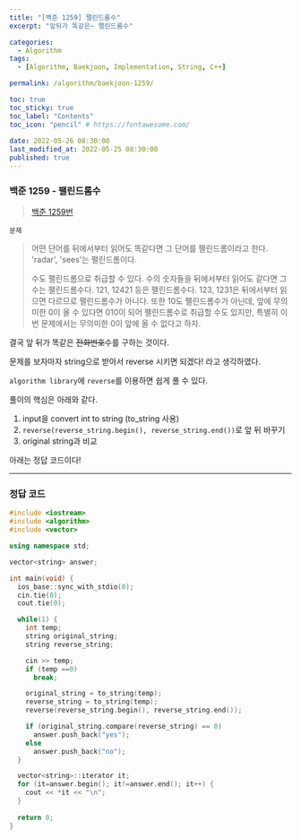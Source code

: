 ```yaml
---
title: "[백준 1259] 팰린드롬수"
excerpt: "앞뒤가 똑같은~ 팰린드롬수"

categories:
  - Algorithm
tags:
  - [Algorithm, Baekjoon, Implementation, String, C++]

permalink: /algorithm/baekjoon-1259/

toc: true
toc_sticky: true
toc_label: "Contents"
toc_icon: "pencil" # https://fontawesome.com/
 
date: 2022-05-26 08:30:00
last_modified_at: 2022-05-25 08:30:00
published: true
---
```


### 백준 1259 - 팰린드롬수

> [백준 1259번](https://www.acmicpc.net/problem/1259)  

`문제`  

> 어떤 단어를 뒤에서부터 읽어도 똑같다면 그 단어를 팰린드롬이라고 한다. 'radar', 'sees'는 팰린드롬이다.  
> 
> 수도 팰린드롬으로 취급할 수 있다. 수의 숫자들을 뒤에서부터 읽어도 같다면 그 수는 팰린드롬수다. 121, 12421 등은 팰린드롬수다. 123, 1231은 뒤에서부터 읽으면 다르므로 팰린드롬수가 아니다. 또한 10도 팰린드롬수가 아닌데, 앞에 무의미한 0이 올 수 있다면 010이 되어 팰린드롬수로 취급할 수도 있지만, 특별히 이번 문제에서는 무의미한 0이 앞에 올 수 없다고 하자.  

결국 앞 뒤가 똑같은 ~~전화번호~~수를 구하는 것이다.  

문제를 보자마자 string으로 받아서 reverse 시키면 되겠다! 라고 생각하였다.  

`algorithm library`에 `reverse`를 이용하면 쉽게 풀 수 있다.  

풀이의 핵심은 아래와 같다.  

1. input을 convert int to string (to_string 사용)  
1. `reverse(reverse_string.begin(), reverse_string.end())`로 앞 뒤 바꾸기  
1. original string과 비교  

아래는 정답 코드이다!  

---

### 정답 코드  

```cpp
#include <iostream>
#include <algorithm>
#include <vector>

using namespace std;

vector<string> answer;

int main(void) {
  ios_base::sync_with_stdio(0);
  cin.tie(0);
  cout.tie(0);

  while(1) {
    int temp;
    string original_string;
    string reverse_string;

    cin >> temp;
    if (temp ==0)
      break;

    original_string = to_string(temp);
    reverse_string = to_string(temp);
    reverse(reverse_string.begin(), reverse_string.end());

    if (original_string.compare(reverse_string) == 0)
      answer.push_back("yes");
    else
      answer.push_back("no");
  }

  vector<string>::iterator it;
  for (it=answer.begin(); it!=answer.end(); it++) {
    cout << *it << "\n";
  }
  
  return 0;
}
```